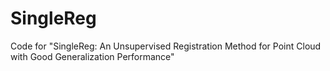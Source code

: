 # SingleReg
Code for "SingleReg: An Unsupervised Registration Method for Point Cloud with Good Generalization Performance"
